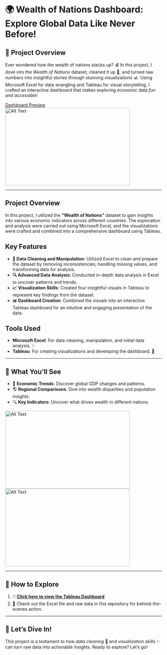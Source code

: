 # 🌍 Wealth of Nations Dashboard: Explore Global Data Like Never Before!  

## 🎯 Project Overview  
Ever wondered how the wealth of nations stacks up? 💰 In this project, I dove into the *Wealth of Nations* dataset, cleaned it up 🧹, and turned raw numbers into insightful stories through stunning visualizations 📊. Using Microsoft Excel for data wrangling and Tableau for visual storytelling, I crafted an interactive dashboard that makes exploring economic data *fun and accessible*!  

[Dashboard Preview](https://public.tableau.com/views/WealthofNationTableauAssignment/Dashboard1?:language=en-US&:sid=&:redirect=auth&:display_count=n&:origin=viz_share_link) 
<img src="https://github.com/user-attachments/assets/bc487421-ae9a-41d8-b72c-c3265506dbe7" alt="Alt Text" width="400" height="250">

---

## Project Overview 
In this project, I utilized the **"Wealth of Nations"** dataset to gain insights into various economic indicators across different countries. The exploration and analysis were carried out using Microsoft Excel, and the visualizations were crafted and combined into a comprehensive dashboard using Tableau. 
## Key Features 
- **🧹 Data Cleaning and Manipulation**: Utilized Excel to clean and prepare the dataset by removing inconsistencies, handling missing values, and transforming data for analysis.
- **🔍 Advanced Data Analysis**: Conducted in-depth data analysis in Excel to uncover patterns and trends.
- **📈 Visualization Skills**: Created four insightful visuals in Tableau to represent key findings from the dataset.
- **📊 Dashboard Creation**: Combined the visuals into an interactive Tableau dashboard for an intuitive and engaging presentation of the data.
## Tools Used
- **Microsoft Excel**: For data cleaning, manipulation, and initial data analysis. ✨
- **Tableau**: For creating visualizations and developing the dashboard. 🎨 

---

## 🌟 What You’ll See  
- 🧭 **Economic Trends**: Discover global GDP changes and patterns.  
- 🌎 **Regional Comparisons**: Dive into wealth disparities and population insights.  
- 🔍 **Key Indicators**: Uncover what drives wealth in different nations.  

<img src="https://github.com/user-attachments/assets/31b1356d-94b9-4ffa-bb48-f7b77ae8d234" alt="Alt Text" width="400" height="250">
<img src="https://github.com/user-attachments/assets/fbbde20a-479c-40c9-ba19-476b3cdce5d9" alt="Alt Text" width="400" height="250">


---

## 🚀 How to Explore  
1. 🖱️ **[Click here to view the Tableau Dashboard](#)**  
2. 📂 Check out the Excel file and raw data in this repository for behind-the-scenes action.  

---

## 🎉 Let’s Dive In!  
This project is a testament to how *data cleaning* 🧹 and *visualization skills* ✨ can turn raw data into actionable insights. Ready to explore? Let’s go!  


